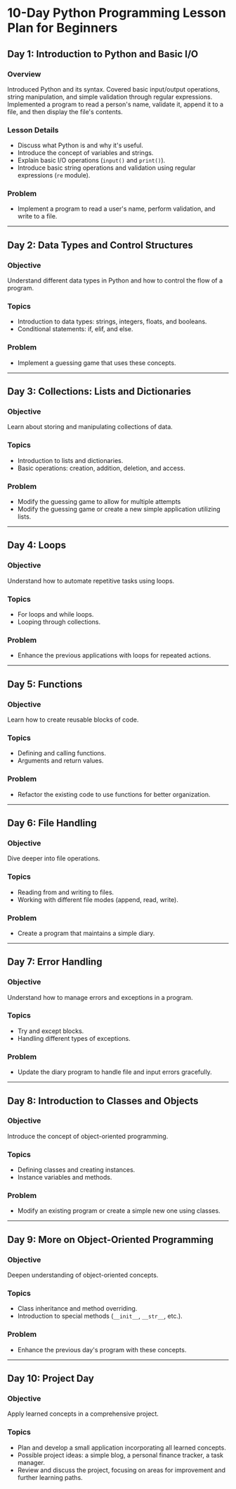 # 10-Day Python Programming Lesson Plan for Beginners


## Day 1: Introduction to Python and Basic I/O

### Overview
Introduced Python and its syntax. Covered basic input/output operations, string manipulation, and simple validation through regular expressions. Implemented a program to read a person's name, validate it, append it to a file, and then display the file's contents.

### Lesson Details
- Discuss what Python is and why it's useful.
- Introduce the concept of variables and strings.
- Explain basic I/O operations (`input()` and `print()`).
- Introduce basic string operations and validation using regular expressions (`re` module).

### Problem
- Implement a program to read a user's name, perform validation, and write to a file.


---

## Day 2: Data Types and Control Structures

### Objective
Understand different data types in Python and how to control the flow of a program.

### Topics
- Introduction to data types: strings, integers, floats, and booleans.
- Conditional statements: if, elif, and else.

### Problem
- Implement a guessing game that uses these concepts.

---

## Day 3: Collections: Lists and Dictionaries

### Objective
Learn about storing and manipulating collections of data.

### Topics
- Introduction to lists and dictionaries.
- Basic operations: creation, addition, deletion, and access.

### Problem
- Modify the guessing game to allow for multiple attempts
- Modify the guessing game or create a new simple application utilizing lists.

---

## Day 4: Loops

### Objective
Understand how to automate repetitive tasks using loops.

### Topics
- For loops and while loops.
- Looping through collections.

### Problem
- Enhance the previous applications with loops for repeated actions.

---

## Day 5: Functions

### Objective
Learn how to create reusable blocks of code.

### Topics
- Defining and calling functions.
- Arguments and return values.

### Problem
- Refactor the existing code to use functions for better organization.

---

## Day 6: File Handling

### Objective
Dive deeper into file operations.

### Topics
- Reading from and writing to files.
- Working with different file modes (append, read, write).

### Problem
- Create a program that maintains a simple diary.

---

## Day 7: Error Handling

### Objective
Understand how to manage errors and exceptions in a program.

### Topics
- Try and except blocks.
- Handling different types of exceptions.

### Problem
- Update the diary program to handle file and input errors gracefully.

---

## Day 8: Introduction to Classes and Objects

### Objective
Introduce the concept of object-oriented programming.

### Topics
- Defining classes and creating instances.
- Instance variables and methods.

### Problem
- Modify an existing program or create a simple new one using classes.

---

## Day 9: More on Object-Oriented Programming

### Objective
Deepen understanding of object-oriented concepts.

### Topics
- Class inheritance and method overriding.
- Introduction to special methods (`__init__`, `__str__`, etc.).

### Problem
- Enhance the previous day's program with these concepts.

---

## Day 10: Project Day

### Objective
Apply learned concepts in a comprehensive project.

### Topics
- Plan and develop a small application incorporating all learned concepts.
- Possible project ideas: a simple blog, a personal finance tracker, a task manager.
- Review and discuss the project, focusing on areas for improvement and further learning paths.
